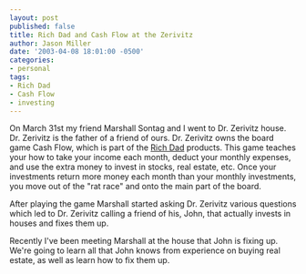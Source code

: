 ```yaml
---
layout: post
published: false
title: Rich Dad and Cash Flow at the Zerivitz
author: Jason Miller
date: '2003-04-08 18:01:00 -0500'
categories:
- personal
tags:
- Rich Dad
- Cash Flow
- investing
---
```


On March 31st my friend Marshall Sontag and I went to Dr. Zerivitz house. Dr.
Zerivitz is the father of a friend of ours. Dr. Zerivitz owns the board game
Cash Flow, which is part of the [Rich Dad](http://www.richdad.com/) products.
This game teaches your how to take your income each month, deduct your monthly
expenses, and use the extra money to invest in stocks, real estate, etc. Once
your investments return more money each month than your monthly investments, you
move out of the "rat race" and onto the main part of the board.

After playing the game Marshall started asking Dr. Zerivitz various questions
which led to Dr. Zerivitz calling a friend of his, John, that actually invests
in houses and fixes them up.

Recently I've been meeting Marshall at the house that John is fixing up. We're
going to learn all that John knows from experience on buying real estate, as
well as learn how to fix them up.
